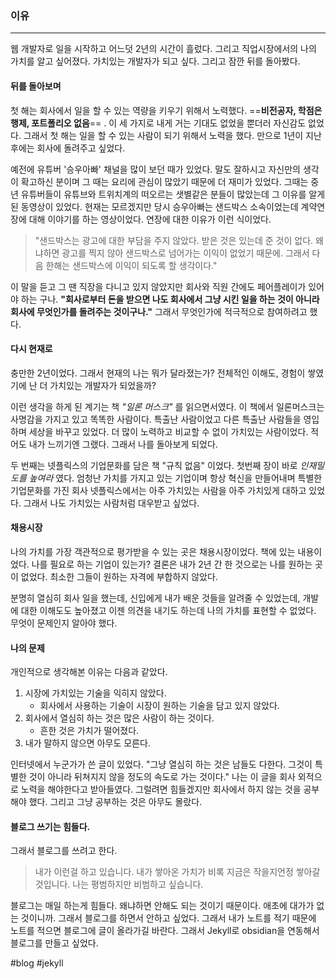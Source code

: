 
### 이유
---
웹 개발자로 일을 시작하고 어느덧 2년의 시간이 흘렀다. 그리고 직업시장에서의 나의 가치를 알고 싶어졌다. 가치있는 개발자가 되고 싶다. 그리고 잠깐 뒤를 돌아봤다.

#### 뒤를 돌아보며
첫 해는 회사에서 일을 할 수 있는 역량을 키우기 위해서 노력했다. ==**비전공자, 학점은행제, 포트폴리오 없음**== . 이 세 가지로 내게 거는 기대도 없었을 뿐더러 자신감도 없었다. 그래서 첫 해는 일을 할 수 있는 사람이 되기 위해서 노력을 했다. 만으로 1년이 지난 후에는 회사에 돌려주고 싶었다.

예전에 유튜버 '승우아빠' 채널을 많이 보던 때가 있었다. 말도 잘하시고 자신만의 생각이 확고하신 분이며 그 때는 요리에 관심이 많았기 때문에 더 재미가 있었다. 그때는 중년 유튜버들이 유튜브와 트위치계의 떠오르는 샛별같은 분들이 많았는데 그 이유를 알게 된 동영상이 있었다. 현재는 모르겠지만 당시 승우아빠는 샌드박스 소속이었는데 계약연장에 대해 이야기를 하는 영상이었다. 연장에 대한 이유가 이런 식이었다. 

> "샌드박스는 광고에 대한 부담을 주지 않았다. 받은 것은 있는데 준 것이 없다. 왜냐하면 광고를 찍지 않아 샌드박스로 넘어가는 이익이 없었기 때문에. 그래서 다음 한해는 샌드박스에 이익이 되도록 할 생각이다."

이 말을 듣고 그 땐 직장을 다니고 있지 않았지만 회사와 직원 간에도 페어플레이가 있어야 하는 구나. **"회사로부터 돈을 받으면 나도 회사에서 그냥 시킨 일을 하는 것이 아니라 회사에 무엇인가를 돌려주는 것이구나."** 그래서 무엇인가에 적극적으로 참여하려고 했다.

#### 다시 현재로
충만한 2년이었다. 그래서 현재의 나는 뭐가 달라졌는가? 전체적인 이해도, 경험이 쌓였기에 난 더 가치있는 개발자가 되었을까? 

이런 생각을 하게 된 계기는 책 *"일론 머스크"* 를 읽으면서였다. 이 책에서 일론머스크는 사명감을 가지고 있고 똑똑한 사람이다. 특출난 사람이었고 다른 특출난 사람들을 영입하며 세상을 바꾸고 있었다. 더 많이 노력하고 비교할 수 없이 가치있는 사람이었다. 적어도 내가 느끼기엔 그랬다. 그래서 나를 돌아보게 되었다. 

두 번째는 넷플릭스의 기업문화를 담은 책 "규칙 없음" 이었다. 첫번째 장이 바로 *인재밀도를 높여라* 였다. 엄청난 가치를 가지고 있는 기업이며 항상 혁신을 만들어내며 특별한 기업문화를 가진 회사 넷플릭스에서는 아주 가치있는 사람을 아주 가치있게 대하고 있었다. 그래서 나도 가치있는 사람처럼 대우받고 싶었다.

#### 채용시장
나의 가치를 가장 객관적으로 평가받을 수 있는 곳은 채용시장이었다. 책에 있는 내용이었다. 나를 필요로 하는 기업이 있는가? 결론은 내가 2년 간 한 것으로는 나를 원하는 곳이 없었다. 최소한 그들이 원하는 자격에 부합하지 않았다.

분명히 열심히 회사 일을 했는데, 신입에게 내가 배운 것들을 알려줄 수 있었는데, 개발에 대한 이해도도 높아졌고 이젠 의견을 내기도 하는데 나의 가치를 표현할 수 없었다. 무엇이 문제인지 알아야 했다.

#### 나의 문제
개인적으로 생각해본 이유는 다음과 같았다.
1. 시장에 가치있는 기술을 익히지 않았다.
	- 회사에서 사용하는 기술이 시장이 원하는 기술을 담고 있지 않았다.
2. 회사에서 열심히 하는 것은 많은 사람이 하는 것이다.
	- 흔한 것은 가치가 떨어졌다.
3. 내가 말하지 않으면 아무도 모른다.

인터넷에서 누군가가 쓴 글이 있었다. "그냥 열심히 하는 것은 남들도 다한다. 그것이 특별한 것이 아니라 뒤쳐지지 않을 정도의 속도로 가는 것이다." 나는 이 글을 회사 외적으로 노력을 해야한다고 받아들였다. 그럴려면 힘들겠지만 회사에서 하지 않는 것을 공부해야 했다. 그리고 그냥 공부하는 것은 아무도 몰랐다.

#### 블로그 쓰기는 힘들다.
그래서 블로그를 쓰려고 한다.

> 내가 이런걸 하고 있습니다. 
> 내가 쌓아온 가치가 비록 지금은 작을지언정 쌓아갈 것입니다.
> 나는 평범하지만 비범하고 싶습니다.

블로그는 매일 하는게 힘들다. 왜냐하면 안해도 되는 것이기 때문이다. 애초에 대가가 없는 것이니까. 그래서 블로그를 하면서 안하고 싶었다. 그래서 내가 노트를 적기 때문에 노트를 적으면 블로그에 글이 올라가길 바란다.  그래서 Jekyll로 obsidian을 연동해서 블로그를 만들고 싶었다.

#blog
#jekyll
